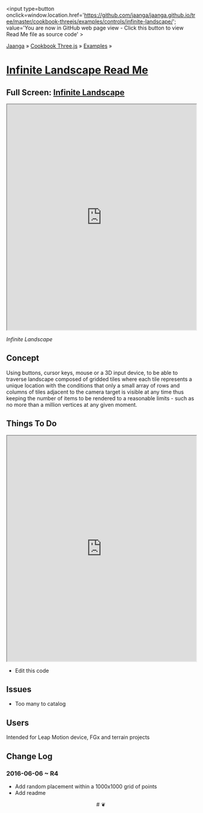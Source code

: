 <span style=display:none; >[You are now in GitHub source code view - click this link to view Read Me file as a web page]
( http://jaanga.github.io/cookbook-threejs/examples/controls/infinite-landscape/index.html#readme.md "View file as a web page." ) </span>
<input type=button onclick=window.location.href='https://github.com/jaanga/jaanga.github.io/tree/master/cookbook-threejs/examples/controls/infinite-landscape/'; value='You are now in GitHub web page view - Click this button to view Read Me file as source code' >

[Jaanga]( http://jaanga.github.io ) &raquo; [Cookbook Three.js]( http://jaanga.github.io/cookbook-threejs/  ) &raquo;
[Examples]( https://jaanga.github.io/cookbook-threejs/examples/ ) &raquo;

[Infinite Landscape Read Me]( index.html#readme.md )
===


## Full Screen: [Infinite Landscape]( https://jaanga.github.io/cookbook-threejs/examples/controls/infinite-landscape/index.html )


<img src="https://cloud.githubusercontent.com/assets/547626/15840421/b5e9c7f4-2bfe-11e6-9c84-86e99d1be608.png" style=display:none; width=800 >

<iframe class=ifr src=https://jaanga.github.io/cookbook-threejs/examples/controls/infinite-landscape/index.html width=100% height=600px ></iframe>

_Infinite Landscape_


## Concept

Using buttons, cursor keys, mouse or a 3D input device, to be able to traverse landscape composed of gridded tiles 
where each tile represents a unique location with the conditions that
only a small array of rows and columns of tiles adjacent to the camera target is visible at any time 
thus keeping the number of items to be rendered to a reasonable limits - such as no more than a million vertices at any given moment.




## Things To Do

<iframe src=https://jaanga.github.io/cookbook-html/examples/libraries/ace-editor/ace-view-r1.html#https://jaanga.github.io/cookbook-threejs/examples/controls/infinite-landscape/infinite-landscape-r4.html width=100% height=600 ></iframe>

* Edit this code


## Issues

* Too many to catalog

## Users

Intended for Leap Motion device, FGx and terrain projects


## Change Log

### 2016-06-06 ~ R4

* Add random placement within a 1000x1000 grid of points 
* Add readme


<center title="Jaanga ~ your 3D happy place" >
# <a href=javascript:window.scrollTo(0,0); style=text-decoration:none; > ❦ </a>
</center>